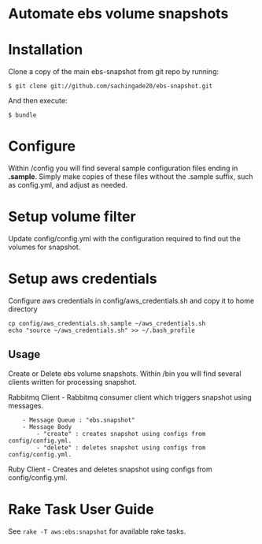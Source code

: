 # Automate ebs volume snapshots

# Installation
Clone a copy of the main ebs-snapshot from git repo by running:

    $ git clone git://github.com/sachingade20/ebs-snapshot.git

And then execute:

    $ bundle

# Configure
Within /config you will find several sample configuration files ending in **.sample**. Simply make copies of these files without the .sample suffix, such as config.yml, and adjust as needed.

# Setup volume filter
Update config/config.yml with the configuration required to find out the volumes for snapshot.

# Setup aws credentials
Configure aws credentials in config/aws_credentials.sh and copy it to home directory

    cp config/aws_credentials.sh.sample ~/aws_credentials.sh
    echo "source ~/aws_credentials.sh" >> ~/.bash_profile

## Usage
Create or Delete ebs volume snapshots. Within /bin you will find several clients written for processing snapshot.

Rabbitmq Client
    - Rabbitmq consumer client which triggers snapshot using messages.

        - Message Queue : "ebs.snapshot"
        - Message Body
            - "create" : creates snapshot using configs from config/config.yml.
            - "delete" : deletes snapshot using configs from config/config.yml.

Ruby Client
    - Creates and deletes snapshot using configs from config/config.yml.


# Rake Task User Guide
See `rake -T aws:ebs:snapshot` for available rake tasks.

